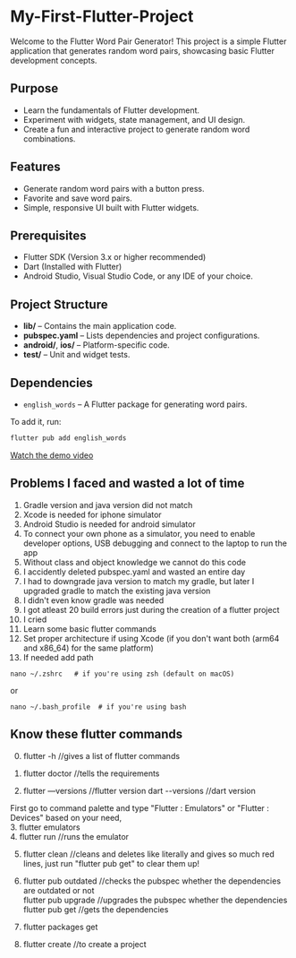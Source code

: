 # My-First-Flutter-Project
Welcome to the Flutter Word Pair Generator! This project is a simple Flutter application that generates random word pairs, showcasing basic Flutter development concepts.

## Purpose
- Learn the fundamentals of Flutter development.
- Experiment with widgets, state management, and UI design.
- Create a fun and interactive project to generate random word combinations.

## Features
- Generate random word pairs with a button press.
- Favorite and save word pairs.
- Simple, responsive UI built with Flutter widgets.

## Prerequisites
- Flutter SDK (Version 3.x or higher recommended)
- Dart (Installed with Flutter)
- Android Studio, Visual Studio Code, or any IDE of your choice.

## Project Structure
- **lib/** – Contains the main application code.
- **pubspec.yaml** – Lists dependencies and project configurations.
- **android/**, **ios/** – Platform-specific code.
- **test/** – Unit and widget tests.

## Dependencies
- `english_words` – A Flutter package for generating word pairs.

To add it, run:
```bash
flutter pub add english_words
```

[Watch the demo video](/assets/Preview.mp4)

## Problems I faced and wasted a lot of time
1. Gradle version and java version did not match
2. Xcode is needed for iphone simulator
3. Android Studio is needed for android simulator
4. To connect your own phone as a simulator, you need to enable developer options, USB debugging and connect to the laptop to run the app
5. Without class and object knowledge we cannot do this code
6. I accidently deleted pubspec.yaml and wasted an entire day 
7. I had to downgrade java version to match my gradle, but later I upgraded gradle to match the existing java version
8. I didn't even know gradle was needed
9. I got atleast 20 build errors just during the creation of a flutter project
10. I cried
11. Learn some basic flutter commands
12. Set proper architecture if using Xcode (if you don't want both (arm64 and x86_64) for the same platform)
13. If needed add path
```
nano ~/.zshrc   # if you're using zsh (default on macOS)
```
or
```
nano ~/.bash_profile  # if you're using bash
```


## Know these flutter commands 

0. flutter -h //gives a list of flutter commands

1. flutter doctor //tells the requirements

2. flutter —versions //flutter version 
   dart --versions //dart version

First go to command palette and type "Flutter : Emulators" or "Flutter : Devices" based on your need,<br>
3. flutter emulators <br>
4. flutter run //runs the emulator

5. flutter clean //cleans and deletes like literally and gives so much red lines, just run "flutter pub get" to clear them up!

6. flutter pub outdated //checks the pubspec whether the dependencies are outdated or not <br>
   flutter pub upgrade //upgrades the pubspec whether the dependencies <br>
   flutter pub get //gets the dependencies

7. flutter packages get

8. flutter create //to create a project 

